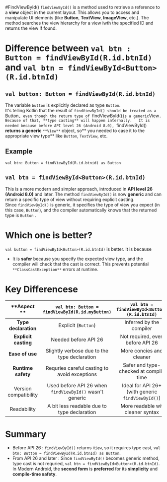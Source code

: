 #FindViewById()
`findViewById()` is a method used to retrieve a reference to a **view** object in the current layout. This allows you to access and manipulate UI elements (like **Button**, **TextView**, **ImageVIew**, etc.). The method searches the view hierarchy for a view iwth the specified ID and returns the view if found.


# Difference between `val btn : Button = findViewById(R.id.btnId)` and `val btn = findViewById<Button>(R.id.btnId)`


## `val button: Button = findViewById(R.id.btnId)`
The variable `button` is explicitly declared as type `Button`.  
It's telling Kotlin that the result of `findViewById() should be treated as a `Button`, even though the return type of `findViewById()` is a generic `View`.  
Because of that, **type casting** will happen internally.  
It is needed because before API level 26 (Android 8.0), `findViewById() **returns a generic** `**View**` object, so** you needed to case it to the appropriate view type** like `Button`, `TextView`, etc.  
## Example
```
val btn: Button = findViewById(R.id.btnid) as Button
```

## `val btn = findViewById<Button>(R.id.btnId)`
This is a more modern and simpler approach, introduced in **API level 26 (Android 8.0)** and later. The method `findViewById()` is now **generic** and can return a specific type of view without requiring explicit casting.  
Since `findViewById()` is generic, it specifies the type of view you expect (in this case, `Button`), and the compiler automatically knows that the returned type is `Button` .  


# Which one is better?
`val button = findViewById<Button>(R.id.btnId)` is better. It is because  
- It is **safer** because you specify the expected view type, and the compiler will check that the cast is correct. This prevents potential `**ClassCastException**` errors at runtime.

# Key Differencese
| **Aspect ** | `val btn: Button = findViewById(R.id.myButton)` | `val btn = findViewById<Button>(R.id.btnId)` |
|  :----------: | :----------: | :----------: |
| **Type declaration** | Explicit (`Button`) | Inferred by the compiler |
| **Explicit casting** | Needed before API 26 | Not required, even before API 26 |
| **Ease of use** | Slightly verbose due to the type declaration | More concies and cleaner |
| **Runtime safety** | Requries careful casting to avoid exceptions | Safer and type-checked at compile time |
| Version compatibility | Used before API 26 when `findViewById()` wasn't generic | Ideal for API 26+ (with generic `findViewById()`) |
| Readability | A bit less readable due to type declaration | More readable wit cleaner syntax |

# Summary
- Before API 26 : `findViewById()` returns `View`, so it requires type cast, `val btn: Button = findViewById(R.id.btnId) as Button`.
- From API 26 and later : Since `findViewById()` becomes generic method, type cast is not requried, `val btn = findViewById<Button>(R.id.btnId)`.
In Modern Android, the **second form** is **preferred** for its **simplicity** and **compile-time safety**.
